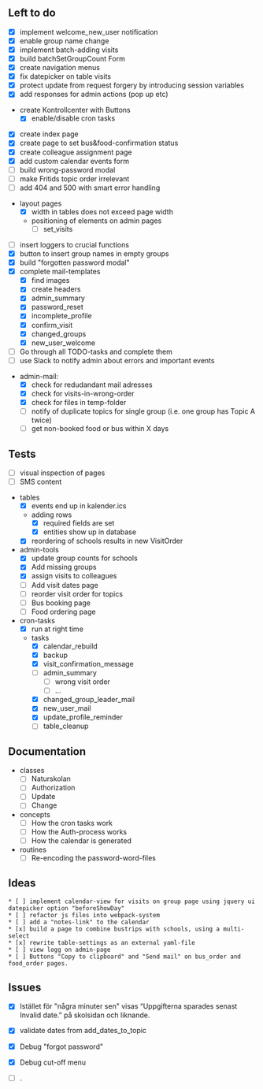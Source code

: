 
## Left to do
* [x] implement welcome_new_user notification
* [x] enable group name change
* [x] implement batch-adding visits
* [x] build batchSetGroupCount Form
* [x] create navigation menus
* [x] fix datepicker on table visits
* [x] protect update from request forgery by introducing session variables
* [x] add responses for admin actions (pop up etc)
* create Kontrollcenter with Buttons
    * [x] enable/disable cron tasks
* [x] create index page
* [x] create page to set bus&food-confirmation status
* [x] create colleague assignment page
* [x] add custom calendar events form
* [ ] build wrong-password modal
* [ ] make Fritids topic order irrelevant
* [ ] add 404 and 500 with smart error handling
* layout pages
	* [x] width in tables does not exceed page width
	* positioning of elements on admin pages
		* [ ] set_visits
* [ ] insert loggers to crucial functions
* [x] button to insert group names in empty groups
* [x] build "forgotten password modal"
* [x] complete mail-templates
    * [x] find images
    * [x] create headers
	* [x] admin_summary
    * [x] password_reset
    * [x] incomplete_profile
    * [x] confirm_visit
    * [x] changed_groups
    * [x] new_user_welcome
* [ ] Go through all TODO-tasks and complete them
* [ ] use Slack to notify admin about errors and important events
* admin-mail:
    * [x] check for redudandant mail adresses
    * [x] check for visits-in-wrong-order
	* [x] check for files in temp-folder
	* [ ] notify of duplicate topics for single group (i.e. one group has Topic A twice)
	* [ ] get non-booked food or bus within X days

## Tests
* [ ] visual inspection of pages
* [ ] SMS content
* tables
	* [x] events end up in kalender.ics
	* adding rows
		* [x] required fields are set
		* [x] entities show up in database
	* [x] reordering of schools results in new VisitOrder
* admin-tools	
	* [x] update group counts for schools
	* [x] Add missing groups	
	* [x] assign visits to colleagues	
	* [ ] Add visit dates page
	* [ ] reorder visit order for topics
	* [ ] Bus booking page
	* [ ] Food ordering page
* cron-tasks
	* [x] run at right time
	* tasks
		* [x] calendar_rebuild
		* [x] backup
		* [x] visit_confirmation_message
		* [ ] admin_summary
			* [ ] wrong visit order
			* [ ] ...
		* [x] changed_group_leader_mail
		* [x] new_user_mail
		* [x] update_profile_reminder
		* [ ] table_cleanup

## Documentation
* classes
    * [ ] Naturskolan
    * [ ] Authorization
    * [ ] Update
	* [ ] Change
* concepts
	* [ ] How the cron tasks work
	* [ ] How the Auth-process works
	* [ ] How the calendar is generated
* routines
    * [ ] Re-encoding the password-word-files
	
## Ideas
    * [ ] implement calendar-view for visits on group page using jquery ui datepicker option "beforeShowDay"
	* [ ] refactor js files into webpack-system
	* [ ] add a "notes-link" to the calendar
	* [x] build a page to combine bustrips with schools, using a multi-select
	* [x] rewrite table-settings as an external yaml-file
	* [ ] view logg on admin-page
	* [ ] Buttons "Copy to clipboard" and "Send mail" on bus_order and food_order pages.
	
## Issues
* [x] Istället för "några minuter sen" visas “Uppgifterna sparades senast Invalid date.” på skolsidan och liknande.
* [x] validate dates from add_dates_to_topic
* [x] Debug "forgot password"
* [x] Debug cut-off menu

* [ ] .
